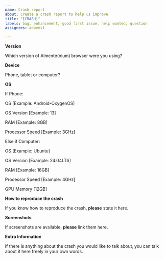 ```yaml
---
name: Crash report
about: Create a crash report to help us improve
title: "[CRASH]"
labels: bug, enhancement, good first issue, help wanted, question
assignees: adaves1

---
```


**Version**

Which version of Almente(nium) browser were you using?

**Device**

Phone, tablet or computer?

**OS**

If Phone:

OS [Example: Android-OxygenOS]

OS Version [Example: 13]

RAM [Example: 8GB]

Processor Speed [Example: 3GHz]

Else if Computer:

OS [Example: Ubuntu]

OS Version [Example: 24.04LTS]

RAM [Example: 16GB]

Processor Speed [Example: 4GHz]

GPU Memory [12GB]

**How to reproduce the crash**

If you know how to reproduce the crash, **please** state it here.

**Screenshots**

If screenshots are available, **please** link them here.

**Extra Information**

If there is anything about the crash you would like to talk about, you can talk about it here freely in your own words.
